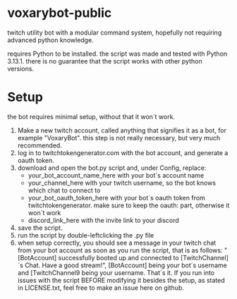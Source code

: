 # voxarybot-public
twitch utility bot with a modular command system, hopefully not requiring advanced python knowledge.

requires Python to be installed.
the script was made and tested with Python 3.13.1. there is no guarantee that the script works with other python versions.

# Setup
the bot requires minimal setup, without that it won´t work.
1. Make a new twitch account, called anything that signifies it as a bot, for example "VoxaryBot". this step is not really necessary, but very much recommended. 
2. log in to twitchtokengenerator.com with the bot account, and generate a oauth token.
3. download and open the bot.py script and, under Config, replace:
	- your_bot_account_name_here with your bot´s account name
	- your_channel_here with your twitch username, so the bot knows which chat to connect to
	- your_bot_oauth_token_here with your bot´s oauth token from twitchtokengenerator. make sure to keep the oauth: part, otherwise it won´t work
	- discord_link_here with the invite link to your discord
4. save the script.
5. run the script by double-leftclicking the .py file
6. when setup correctly, you should see a message in your twitch chat from your bot account as soon as you run the script, that is as follows: "[BotAccount] successfully booted up and connected to [TwitchChannel]´s Chat. Have a good stream!", [BotAccount] being your bot´s username and [TwitchChannel9 being your username.
That´s it. If you run into issues with the script BEFORE modifying it besides the setup, as stated in LICENSE.txt, feel free to make an issue here on github.
   
